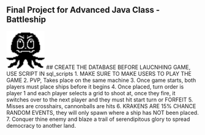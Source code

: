 ## Final Project for Advanced Java Class - Battleship
<img src='https://github.com/allylavanda/JavaBattleshipProject/blob/main/Battleship/src/kraken.png' width='100'>
## CREATE THE DATABASE BEFORE LAUCNHING GAME, USE SCRIPT IN sql_scripts
1. MAKE SURE TO MAKE USERS TO PLAY THE GAME
2. PVP, Takes place on the same machine
3. Once game starts, both players must place ships before it begins
4. Once placed, turn order is player 1 and each player selects a grid to shoot at, once they fire, it switches over to the next player and they must hit start turn or FORFEIT
5. Misses are crosshairs, cannonballs are hits
6. KRAKENS ARE 15% CHANCE RANDOM EVENTS, they will only spawn where a ship has NOT been placed.
7. Conquer thine enemy and blaze a trail of serendipitous glory to spread democracy to another land.
